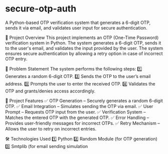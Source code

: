# secure-otp-auth
A Python-based OTP verification system that generates a 6-digit OTP, sends it via email, and validates user input for secure authentication.


🚀 Project Overview
This project implements an OTP (One-Time Password) verification system in Python. The system generates a 6-digit OTP, sends it to the user's email, and validates the input provided by the user. The system ensures secure authentication by allowing a retry option in case of incorrect OTP entry.

📝 Problem Statement
The system performs the following steps:
1️⃣ Generates a random 6-digit OTP.
2️⃣ Sends the OTP to the user’s email address.
3️⃣ Prompts the user to enter the received OTP.
4️⃣ Validates the OTP and grants/denies access accordingly.

📌 Project Features
✅ OTP Generation – Securely generates a random 6-digit OTP.
✅ Email Integration – Simulates sending the OTP via email.
✅ User Prompt – Requests OTP input from the user.
✅ Verification System – Matches the entered OTP with the generated OTP.
✅ Error Handling – Provides user-friendly messages for incorrect OTPs.
✅ Retry Mechanism – Allows the user to retry on incorrect entries.


🛠 Technologies Used
1️⃣ Python
2️⃣ Random Module (for OTP generation)
3️⃣ Smtplib (for email sending simulation
